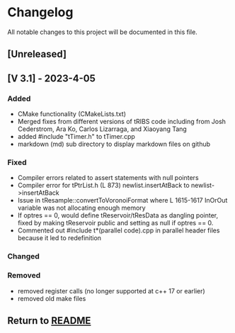 <!--- CHANGELOG.md --->
# Changelog

All notable changes to this project will be documented in this file.

<!--- 
The format is based on [Keep a Changelog](https://keepachangelog.com/en/1.0.0/),
and this project adheres to [Semantic Versioning](https://semver.org/spec/v2.0.0.html).
--->

## [Unreleased]

## [V 3.1] - 2023-4-05

### Added
- CMake functionality (CMakeLists.txt)
- Merged fixes from different versions of tRIBS code including from Josh Cederstrom, Ara Ko, Carlos Lizarraga, and Xiaoyang Tang
- added #include "tTimer.h" to tTimer.cpp
- markdown (md) sub directory to display markdown files on github


### Fixed
- Compiler errors related to assert statements with null pointers
- Compiler error for tPtrList.h (L 873) newlist.insertAtBack to newlist->insertAtBack 
- Issue in tResample::convertToVoronoiFormat where L 1615-1617 InOrOut variable was not allocating enough memory
- If optres == 0, would define tReservoir/tResData as dangling pointer, fixed by making tReservoir public and setting as null if optres == 0.
- Commented out #include t*(parallel code).cpp in parallel header files because it led to redefinition

### Changed

### Removed
- removed register calls (no longer supported at c++ 17 or earlier)
- removed old make files

## Return to [README](../README.md)

